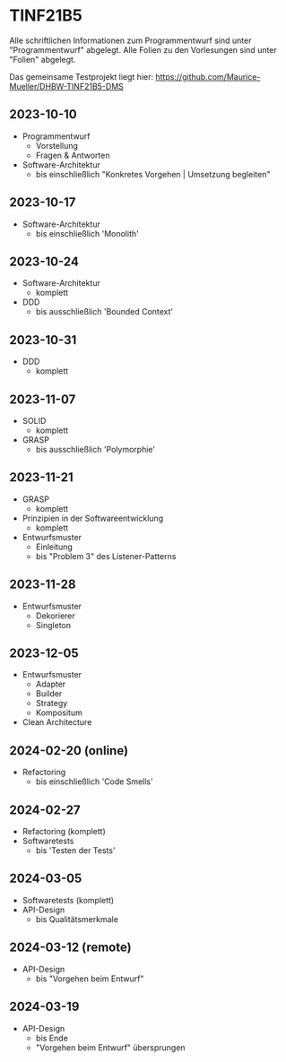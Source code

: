 # TINF21B5

Alle schriftlichen Informationen zum Programmentwurf sind unter "Programmentwurf" abgelegt.
Alle Folien zu den Vorlesungen sind unter "Folien" abgelegt.

Das gemeinsame Testprojekt liegt hier: https://github.com/Maurice-Mueller/DHBW-TINF21B5-DMS

## 2023-10-10

* Programmentwurf
  * Vorstellung
  * Fragen & Antworten
* Software-Architektur
  * bis einschließlich "Konkretes Vorgehen | Umsetzung begleiten"

## 2023-10-17
* Software-Architektur
  * bis einschließlich 'Monolith'

## 2023-10-24
* Software-Architektur
  * komplett
* DDD
  * bis ausschließlich 'Bounded Context'

## 2023-10-31
* DDD
  * komplett

## 2023-11-07
* SOLID
  * komplett
* GRASP
  * bis ausschließlich 'Polymorphie'

## 2023-11-21
* GRASP
  * komplett
* Prinzipien in der Softwareentwicklung
  * komplett
* Entwurfsmuster
  * Einleitung
  * bis "Problem 3" des Listener-Patterns 

## 2023-11-28
* Entwurfsmuster
  * Dekorierer
  * Singleton

## 2023-12-05
* Entwurfsmuster
  * Adapter
  * Builder
  * Strategy
  * Kompositum
* Clean Architecture

## 2024-02-20 (online)
* Refactoring
  * bis einschließlich 'Code Smells'

## 2024-02-27
* Refactoring (komplett)
* Softwaretests
  * bis 'Testen der Tests'

## 2024-03-05
* Softwaretests (komplett)
* API-Design
  * bis Qualitätsmerkmale

## 2024-03-12 (remote)
* API-Design
  * bis "Vorgehen beim Entwurf"


## 2024-03-19
* API-Design
  * bis Ende
  * "Vorgehen beim Entwurf" übersprungen

